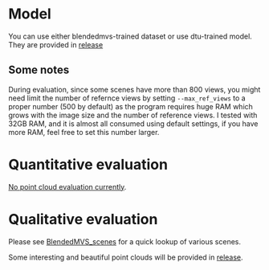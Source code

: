 # Model

You can use either blendedmvs-trained dataset or use dtu-trained model. They are provided in [release](https://github.com/kwea123/CasMVSNet_pl/releases)

## Some notes
During evaluation, since some scenes have more than 800 views, you might need limit the number of refernce views by setting `--max_ref_views` to a proper number (500 by default) as the program requires huge RAM which grows with the image size and the number of reference views. I tested with 32GB RAM, and it is almost all consumed using default settings, if you have more RAM, feel free to set this number larger.

# Quantitative evaluation

[No point cloud evaluation currently](https://github.com/YoYo000/BlendedMVS/issues/4).

# Qualitative evaluation

Please see [BlendedMVS_scenes](https://github.com/kwea123/BlendedMVS_scenes) for a quick lookup of various scenes.

Some interesting and beautiful point clouds will be provided in [release](https://github.com/kwea123/CasMVSNet_pl/releases).
